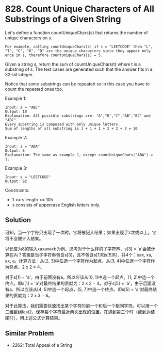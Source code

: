 # 828. Count Unique Characters of All Substrings of a Given String
Let's define a function countUniqueChars(s) that returns the number of unique characters on s.

    For example, calling countUniqueChars(s) if s = "LEETCODE" then "L", "T", "C", "O", "D" are the unique characters since they appear only once in s, therefore countUniqueChars(s) = 5.

Given a string s, return the sum of countUniqueChars(t) where t is a substring of s. The test cases are generated such that the answer fits in a 32-bit integer.

Notice that some substrings can be repeated so in this case you have to count the repeated ones too.

Example 1:

    Input: s = "ABC"
    Output: 10
    Explanation: All possible substrings are: "A","B","C","AB","BC" and "ABC".
    Every substring is composed with only unique letters.
    Sum of lengths of all substring is 1 + 1 + 1 + 2 + 2 + 3 = 10

Example 2:

    Input: s = "ABA"
    Output: 8
    Explanation: The same as example 1, except countUniqueChars("ABA") = 1.

Example 3:

    Input: s = "LEETCODE"
    Output: 92

Constraints:

* 1 <= s.length <= 105
* s consists of uppercase English letters only.

## Solution
可知，当一个字符只出现了一次时，它将被记入结果；如果出现了2次或以上，它将不会被计入结果。

以长度为8的输入xaxaxaxb为例，思考对于什么样的子字符串，s[3] = 'a'会被计算在内？答案是当子字符串包含s[3]，且不包含s[1]和s[5]时，共4个：xax, xa, ax, a。计算方法：从[2, 3]中任选一个字符作为起点，从[3, 4]中任选一个字符作为终点，2 x 2 = 4。

对于s[1] = 'a'，由于前面没有a，所以应该从[0, 1]中选一个起点，[1, 2]中选一个终点。即s[1] = 'a'对最终结果的贡献为：2 x 2 = 4。对于s[5] = 'a'，由于后面没有a，所以应该从[4, 5]中选一个起点，[5, 7]中选一个终点。即s[5] = 'a'对最终结果的贡献为：2 x 3 = 6。

对于此算法，我们需要快速找出某个字符的前一个和后一个相同字符。可以用一个二维数组last2，保存每个字符最近两次出现的位置，在遇到第三个时（或到达结尾时），用上述公式计算结果。

## Similar Problem
* 2262: Total Appeal of a String
